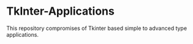 # TkInter-Applications
This repository compromises of Tkinter based simple to advanced type applications.
